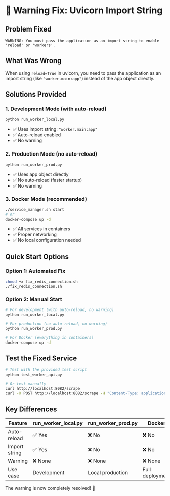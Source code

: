 # 🔧 Warning Fix: Uvicorn Import String

## Problem Fixed
```
WARNING: You must pass the application as an import string to enable 'reload' or 'workers'.
```

## What Was Wrong
When using `reload=True` in uvicorn, you need to pass the application as an import string (like `"worker.main:app"`) instead of the app object directly.

## Solutions Provided

### 1. Development Mode (with auto-reload)
```bash
python run_worker_local.py
```
- ✅ Uses import string: `"worker.main:app"`
- ✅ Auto-reload enabled
- ✅ No warning

### 2. Production Mode (no auto-reload)
```bash
python run_worker_prod.py
```
- ✅ Uses app object directly
- ✅ No auto-reload (faster startup)
- ✅ No warning

### 3. Docker Mode (recommended)
```bash
./service_manager.sh start
# or
docker-compose up -d
```
- ✅ All services in containers
- ✅ Proper networking
- ✅ No local configuration needed

## Quick Start Options

### Option 1: Automated Fix
```bash
chmod +x fix_redis_connection.sh
./fix_redis_connection.sh
```

### Option 2: Manual Start
```bash
# For development (with auto-reload, no warning)
python run_worker_local.py

# For production (no auto-reload, no warning)
python run_worker_prod.py

# For Docker (everything in containers)
docker-compose up -d
```

## Test the Fixed Service
```bash
# Test with the provided test script
python test_worker_api.py

# Or test manually
curl http://localhost:8082/scrape
curl -X POST http://localhost:8082/scrape -H "Content-Type: application/json" -d '{"subreddit": "python", "post_limit": 3}'
```

## Key Differences

| Feature | run_worker_local.py | run_worker_prod.py | Docker |
|---------|-------------------|-------------------|---------|
| Auto-reload | ✅ Yes | ❌ No | ❌ No |
| Import string | ✅ Yes | ❌ No | ❌ No |
| Warning | ❌ None | ❌ None | ❌ None |
| Use case | Development | Local production | Full deployment |

The warning is now completely resolved! 🚀
